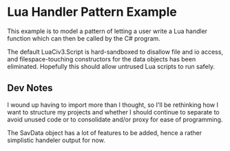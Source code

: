 # Lua Handler Pattern Example

This example is to model a pattern of letting a user write a Lua handler function which can then be called by the C# program.

The default LuaCiv3.Script is hard-sandboxed to disallow file and io access, and filespace-touching constructors for the data objects has been eliminated. Hopefully this should allow untrused Lua scripts to run safely.

## Dev Notes

I wound up having to import more than I thought, so I'll be rethinking how I want to structure my projects and whether I should continue to separate to avoid unused code or to consolidate and/or proxy for ease of programming.

The SavData object has a lot of features to be added, hence a rather simplistic handeler output for now.
